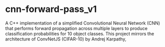 # cnn-forward-pass_v1
A C++ implementation of a simplified Convolutional Neural Network (CNN) that performs forward propagation across multiple layers to produce classification probabilities for 10 object classes. This project mirrors the architecture of ConvNetJS (CIFAR-10) by Andrej Karpathy, 
